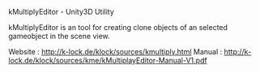 kMultiplyEditor - Unity3D Utility 

kMultiplyEditor is an tool for creating clone objects of an selected gameobject in the scene view.

Website			 : http://k-lock.de/klock/sources/kmultiply.html
Manual			 : http://k-lock.de/klock/sources/kme/kMultiplayEditor-Manual-V1.pdf
